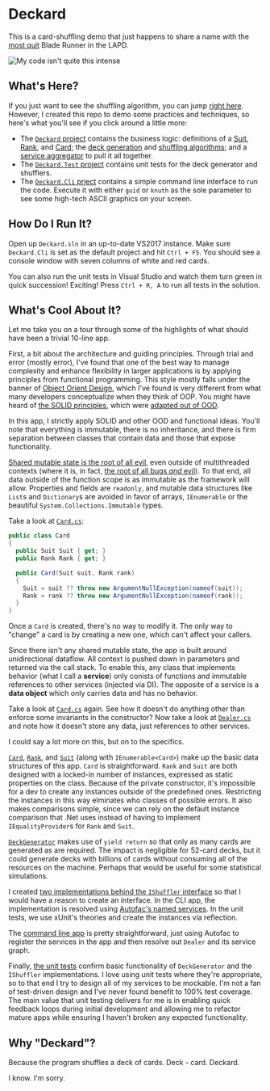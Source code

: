 # Deckard

This is a card-shuffling demo that just happens to share a name with the [most quit](https://www.imdb.com/title/tt0083658/quotes/qt0378267) Blade Runner in the LAPD.

![My code isn't quite this intense](https://cdn.vox-cdn.com/thumbor/JeGzFccszniU1c7clHnYV50JrGY=/0x0:630x420/1200x480/filters:focal(265x160:365x260)/cdn.vox-cdn.com/uploads/chorus_image/image/56969479/MV5BYjg1Yjk1MTktYzE5Mi00ODkwLWFkZTQtNTYxYTY3ZDVmMWUxXkEyXkFqcGdeQXVyNjUwNzk3NDc_._V1_.0.jpg)

## What's Here?

If you just want to see the shuffling algorithm, you can jump [right here](src/Deckard/IShuffler.cs). However, I created this repo to demo some practices and techniques, so here's what you'll see if you click around a little more:

- The [`Deckard` project](src/Deckard) contains the business logic: definitions of a [Suit](src/Deckard/Suit.cs), [Rank](src/Deckard/Rank.cs), and [Card](src/Deckard/Card.cs); the [deck generation](src/Deckard/DeckGenerator.cs) and [shuffling algorithms](src/Deckard/IShuffler.cs); and a [service aggregator](src/Deckard/Dealer.cs) to pull it all together.
- The [`Deckard.Test` project](test/Deckard.Test) contains unit tests for the deck generator and shufflers.
- The [`Deckard.Cli` prject](src/Deckard.Cli) contains a simple command line interface to run the code. Execute it with either `guid` or `knuth` as the sole parameter to see some high-tech ASCII graphics on your screen.

## How Do I Run It?

Open up `Deckard.sln` in an up-to-date VS2017 instance. Make sure `Deckard.Cli` is set as the default project and hit `Ctrl + F5`. You should see a console window with seven columns of white and red cards.

You can also run the unit tests in Visual Studio and watch them turn green in quick succession! Exciting! Press `Ctrl + R, A` to run all tests in the solution.

## What's Cool About It?

Let me take you on a tour through some of the highlights of what should have been a trivial 10-line app.

First, a bit about the architecture and guiding principles. Through trial and error (mostly error), I've found that one of the best way to manage complexity and enhance flexibility in larger applications is by applying principles from functional programming. This style mostly falls under the banner of [Object Orient Design](https://en.wikipedia.org/wiki/Object-oriented_design), which I've found is very different from what many developers conceptualize when they think of OOP. You might have heard of [the SOLID principles](https://en.wikipedia.org/wiki/SOLID), which were [adapted out of OOD](http://butunclebob.com/ArticleS.UncleBob.PrinciplesOfOod).

In this app, I strictly apply SOLID and other OOD and functional ideas. You'll note that everything is immutable, there is no inheritance, and there is firm separation between classes that contain data and those that expose functionality.

[Shared mutable state is the root of all evil](https://lispcast.com/global-mutable-state/), even outside of multithreaded contexts (where it is, in fact, [the root of all bugs _and_ evil](http://henrikeichenhardt.blogspot.com/2013/06/why-shared-mutable-state-is-root-of-all.html)). To that end, all data outside of the function scope is as immutable as the framework will allow. Properties and fields are `readonly`, and mutable data structures like `List`s and `Dictionary`s are avoided in favor of arrays, `IEnumerable` or the beautiful `System.Collections.Immutable` types.

Take a look at [`Card.cs`](src/Deckard/Card.cs):

```csharp
public class Card
{
  public Suit Suit { get; }
  public Rank Rank { get; }

  public Card(Suit suit, Rank rank)
  {
    Suit = suit ?? throw new ArgumentNullException(nameof(suit));
    Rank = rank ?? throw new ArgumentNullException(nameof(rank));
  }
}
```

Once a `Card` is created, there's no way to modify it. The only way to "change" a card is by creating a new one, which can't affect your callers.

Since there isn't any shared mutable state, the app is built around unidirectional dataflow. All context is pushed down in parameters and returned via the call stack. To enable this, any class that implements behavior (what I call a **service**) only conists of functions and immutable references to other services (injected via DI). The opposite of a service is a **data object** which only carries data and has no behavior.

Take a look at [`Card.cs`](src/Deckard/Card.cs) again. See how it doesn't do anything other than enforce some invariants in the constructor? Now take a look at [`Dealer.cs`](src/Deckard/Dealer.cs) and note how it doesn't store any data, just references to other services.

I could say a lot more on this, but on to the specifics.

[`Card`](src/Deckard/Card.cs), [`Rank`](src/Deckard/Rank.cs), and [`Suit`](src/Deckard/Suit.cs) (along with `IEnumerable<Card>`) make up the basic data structures of this app. `Card` is straightforward. `Rank` and `Suit` are both designed with a locked-in number of instances, expressed as static properties on the class. Because of the private constructor, it's impossible for a dev to create any instances outside of the predefined ones. Restricting the instances in this way elminates who classes of possible errors. It also makes comparisons simple, since we can rely on the default instance comparison that .Net uses instead of having to implement `IEqualityProvider`s for `Rank` and `Suit`.

[`DeckGenerator`](src/Deckard/DeckGenerator.cs) makes use of `yield return` so that only as many cards are generated as are required. The impact is negligible for 52-card decks, but it could generate decks with billions of cards without consuming all of the resources on the machine. Perhaps that would be useful for some statistical simulations.

I created [two implementations behind the `IShuffler` interface](src/Deckard/IShuffler.cs) so that I would have a reason to create an interface. In the CLI app, the implementation is resolved using [Autofac's named services](https://autofaccn.readthedocs.io/en/latest/advanced/keyed-services.html). In the unit tests, we use xUnit's theories and create the instances via reflection.

The [command line app](src/Deckard.Cli/Program.cs) is pretty straightforward, just using Autofac to register the services in the app and then resolve out `Dealer` and its service graph.

Finally, [the unit tests](test/Deckard.Test) confirm basic functionality of `DeckGenerator` and the `IShuffler` implementations. I love using unit tests where they're appropriate, so to that end I try to design all of my services to be mockable. I'm not a fan of test-driven design and I've never found benefit to 100% test coverage. The main value that unit testing delivers for me is in enabling quick feedback loops during initial development and allowing me to refactor mature apps while ensuring I haven't broken any expected functionality.

## Why "Deckard"?

Because the program shuffles a deck of cards. Deck - card. Deckard.

I know. I'm sorry.